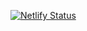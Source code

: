 [![Netlify Status](https://api.netlify.com/api/v1/badges/d2ad52ce-99bd-496d-9d2c-90b37881190f/deploy-status)](https://app.netlify.com/sites/reactalanblog/deploys)
